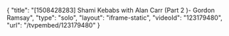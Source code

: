 {
    "title": "[1508428283] Shami Kebabs with Alan Carr (Part 2 )- Gordon Ramsay",
    "type": "solo",
    "layout": "iframe-static",
    "videoId": "123179480",
    "url": "\/tvpembed\/123179480"
}